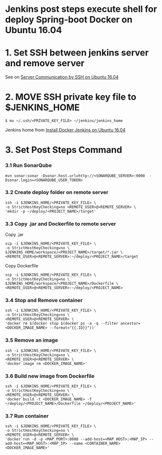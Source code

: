 # Jenkins post steps execute shell for deploy Spring-boot Docker on Ubuntu 16.04 

# 1. Set SSH between jenkins server and remove server 

See on [Server Communication by SSH on Ubuntu 16.04](server_communication_by_ssh_on_ubuntu_1604.md)

# 2. MOVE SSH private key file to $JENKINS_HOME 
```
$ mv ~/.ssh/<PRIVATE_KEY_FILE> ~/jenkins/jenkins_home
```
Jenkins home from [Install Docker Jenkins on Ubuntu 16.04](install_docker_jenkins_on_ubuntu_1604.md)

# 3. Set Post Steps Command

### 3.1 Run SonarQube 
```
mvn sonar:sonar -Dsonar.host.url=http://<SONARQUBE_SERVER>:9000  -Dsonar.login=<SONARQUBE_USER_TOKEN>
```
### 3.2 Create deploy folder on remote server 
```
ssh -i $JENKINS_HOME/<PRIVATE_KEY_FILE> \
-o StrictHostKeyChecking=no <REMOTE_USER>@<REMOTE_SERVER> \
'mkdir -p ~/deploy/<PROJECT_NAME>/target'
```

### 3.3 Copy .jar and Dockerfile to remote server 

Copy .jar
```
scp -i $JENKINS_HOME/<PRIVATE_KEY_FILE> \
-o StrictHostKeyChecking=no \
$JENKINS_HOME/workspace/<PROJECT_NAME>/target/*.jar \
<REMOTE_USER>@<REMOTE_SERVER>:~/deploy/<PROJECT_NAME>/target 
```

Copy Dockerfile
```
scp -i $JENKINS_HOME/<PRIVATE_KEY_FILE> \
-o StrictHostKeyChecking=no \
$JENKINS_HOME/workspace/<PROJECT_NAME>/Dockerfile \
<REMOTE_USER>@<REMOTE_SERVER>:~/deploy/<PROJECT_NAME>
```

### 3.4 Stop and Remove container

```
ssh -i $JENKINS_HOME/<PRIVATE_KEY_FILE> \
-o StrictHostKeyChecking=no \
<REMOTE_USER>@<REMOTE_SERVER> \
'docker rm $(docker stop $(docker ps -a -q --filter ancestor=<DOCKER_IMAGE_NAME> --format="{{.ID}}"))'
```

### 3.5 Remove an image

```
ssh -i $JENKINS_HOME/<PRIVATE_KEY_FILE> \
-o StrictHostKeyChecking=no \
<REMOTE_USER>@<REMOTE_SERVER> \
'docker image rm <DOCKER_IMAGE_NAME>'
```

### 3.6 Build new image from Dockerfile

```
ssh -i $JENKINS_HOME/<PRIVATE_KEY_FILE> \
-o StrictHostKeyChecking=no \
<REMOTE_USER>@<REMOTE_SERVER> \
'docker build -t <DOCKER_IMAGE_NAME> -f ~/deploy/<PROJECT_NAME>/Dockerfile ~/deploy/<PROJECT_NAME>'
```
### 3.7 Run container

```
ssh -i $JENKINS_HOME/<PRIVATE_KEY_FILE> \
-o StrictHostKeyChecking=no \
<REMOTE_USER>@<REMOTE_SERVER> \
'docker run -d -p <MAP_PORT>:8080 --add-host=<MAP_HOST>:<MAP_IP> --add-host=<MAP_HOST>:<MAP_IP> --name <CONTAINER_NAME> <DOCKER_IMAGE_NAME>'
```
